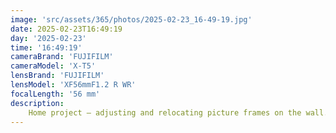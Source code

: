 ```yaml
---
image: 'src/assets/365/photos/2025-02-23_16-49-19.jpg'
date: 2025-02-23T16:49:19
day: '2025-02-23'
time: '16:49:19'
cameraBrand: 'FUJIFILM'
cameraModel: 'X-T5'
lensBrand: 'FUJIFILM'
lensModel: 'XF56mmF1.2 R WR'
focalLength: '56 mm'
description:
    Home project – adjusting and relocating picture frames on the wall. It's a never-ending story.
---
```

